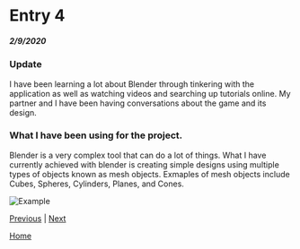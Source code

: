 # Entry 4
##### 2/9/2020

### Update

I have been learning a lot about Blender through tinkering with the application as well as watching videos and searching up tutorials online. My partner and I have been having conversations about the game and its design. 

### What I have been using for the project.

Blender is a very complex tool that can do a lot of things. What I have currently achieved with blender is creating simple designs using multiple types of objects known as mesh objects. Exmaples of mesh objects include Cubes, Spheres, Cylinders, Planes, and Cones.   


![Example](https://i.gyazo.com/1b047a5b5db6540154fc550f612bc14d.png)  


[Previous](entry03.md) | [Next](entry05.md)

[Home](../README.md)
